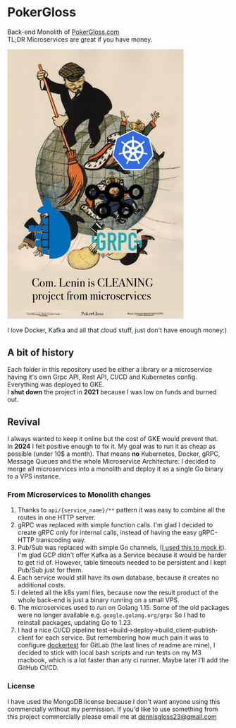 # PokerGloss
Back-end Monolith of [PokerGloss.com](https://PokerGloss.com)  
TL;DR Microservices are great if you have money.  

<img src=".github/lenin.jpg" width="400">

I love Docker, Kafka and all that cloud stuff, just don't have enough money:)

## A bit of history
Each folder in this repository used be either a library or a microservice having it's own
Grpc API, Rest API, CI/CD and Kubernetes config. Everything was deployed to GKE.   
I **shut down** the project in **2021** because I was low on funds and burned out.
## Revival
I always wanted to keep it online but the cost of GKE would prevent that.  
In **2024** I felt positive enough to fix it. My goal was to run it as cheap as possible (under 10$ a month). 
That means **no** Kubernetes, Docker, gRPC, Message Queues and the whole Microservice Architecture.
I decided to merge all microservices into a monolith and deploy it as a single Go binary to a VPS instance.
### From Microservices to Monolith changes
1. Thanks to `api/{service_name}/**` pattern it was easy to combine all the routes in one HTTP server.  
2. gRPC was replaced with simple function calls. I'm glad I decided to create gRPC only for internal calls, instead of having the easy gRPC-HTTP transcoding way. 
3. Pub/Sub was replaced with simple Go channels, ([I used this to mock it](https://github.com/glossd/memmq/blob/master/memmq.go)). 
I'm glad GCP didn't offer Kafka as a Service because it would be harder to get rid of. However, table timeouts needed to be persistent and I kept Pub/Sub just for them.   
4. Each service would still have its own database, because it creates no additional costs.
5. I deleted all the k8s yaml files, because now the result product of the whole back-end is just a binary running on a small VPS.
6. The microservices used to run on Golang 1.15. Some of the old packages were no longer available e.g. `google.golang.org/grpc`
So I had to reinstall packages, updating Go to 1.23.
7. I had a nice CI/CD pipeline test->build->deploy->build_client-publish-client for each service.
But remembering how much pain it was to configure [dockertest](https://github.com/ory/dockertest) for GitLab (the last lines of readme are mine),
I decided to stick with local bash scripts and run tests on my M3 macbook, which is a lot faster than any ci runner. Maybe later I'll add the GitHub CI/CD.

### License
I have used the MongoDB license because I don't want anyone using this commercially without my permission. 
If you'd like to use something from this project commercially please email me at dennisgloss23@gmail.com  